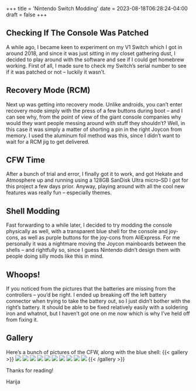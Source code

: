 +++
title = 'Nintendo Switch Modding'
date = 2023-08-18T06:28:24-04:00
draft = false
+++
## Checking If The Console Was Patched
A while ago, I became keen to experiment on my V1 Switch which I got in around 2018, and since it was just sitting in my closet gathering dust, I decided to play around with the software and see if I could get homebrew working. First of all, I made sure to check my Switch’s serial number to see if it was patched or not – luckily it wasn’t. 
## Recovery Mode (RCM)
Next up was getting into recovery mode. Unlike androids, you can’t enter recovery mode simply with the press of a few buttons during boot – and I can see why, from the point of view of the giant console companies why would they want people messing around with stuff they shouldn’t? Well, in this case it was simply a matter of shorting a pin in the right Joycon from memory. I used the aluminum foil method was this, since I didn’t want to wait for a RCM jig to get delivered. 
## CFW Time
After a bunch of trial and error, I finally got it to work, and got Hekate and Atmosphere up and running using a 128GB SanDisk Ultra micro–SD I got for this project a few days prior. Anyway, playing around with all the cool new features was really fun – especially themes. 
## Shell Modding
Fast forwarding to a while later, I decided to try modding the console physically as well, with a transparent blue shell for the console and joy-cons, as well as purple buttons for the joy-cons from AliExpress. For me personally it was a nightmare moving the Joycon mainboards between the shells – and rightfully so, since I guess Nintendo didn’t design them with people doing silly mods like this in mind. 
## Whoops!
If you noticed from the pictures that the batteries are missing from the controllers – you’d be right. I ended up breaking off the left battery connector when trying to take the battery out, so I just didn’t bother with the right’s battery. It should be able to be fixed relatively easily with a soldering iron and whatnot, but I haven’t got one on me now which is why I’ve held off from fixing it. 
## Gallery
Here’s a bunch of pictures of the CFW, along with the blue shell:
{{< gallery >}}
  <img src="/img/switch/lockscreen.jpg" class="grid-w33" />
  <img src="/img/switch/back.jpg" class="grid-w33" />
  <img src="/img/switch/hbmenu.jpg" class="grid-w33" />
  <img src="/img/switch/hekate.jpg" class="grid-w33" />
  <img src="/img/switch/higurashi.jpg" class="grid-w33" />
  <img src="/img/switch/homescreen.jpg" class="grid-w33" />
  <img src="/img/switch/leftjc1.jpg" class="grid-w33" />
  <img src="/img/switch/leftjc2.jpg" class="grid-w33" />
  <img src="/img/switch/lockscreen.jpg" class="grid-w33" />
  <img src="/img/switch/settings.jpg" class="grid-w33" />
{{< /gallery >}}


Thanks for reading!


Harija